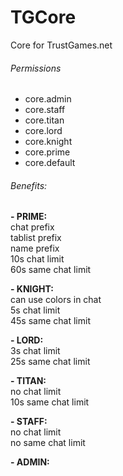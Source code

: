 # TGCore
Core for TrustGames.net

###### Permissions
- core.admin
- core.staff
- core.titan
- core.lord
- core.knight
- core.prime
- core.default

###### Benefits:
__- PRIME:__  
chat prefix  
tablist prefix  
name prefix  
10s chat limit  
60s same chat limit  

__- KNIGHT:__  
can use colors in chat  
5s chat limit  
45s same chat limit  

__- LORD:__  
3s chat limit  
25s same chat limit  

__- TITAN:__  
no chat limit  
10s same chat limit  

__- STAFF:__  
no chat limit  
no same chat limit  

__- ADMIN:__  

